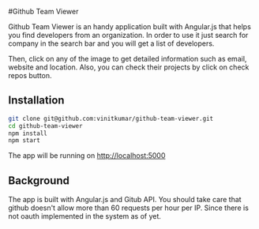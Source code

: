 #Github Team Viewer 

Github Team Viewer is an handy application built with Angular.js that helps
you find developers from an organization. In order to use it just search for 
company in the search bar and you will get a list of developers. 

Then, click on any of the image to get detailed information such as email,
website and location. Also, you can check their projects by click on check repos 
button.


## Installation

```sh
git clone git@github.com:vinitkumar/github-team-viewer.git
cd github-team-viewer
npm install
npm start
```

The app will be running on [http://localhost:5000](http://localhost:5000)

## Background

The app is built with Angular.js and Gitub API. You should take care that github 
doesn't allow more than 60 requests per hour per IP. Since there is not 
oauth implemented in the system as of yet. 








